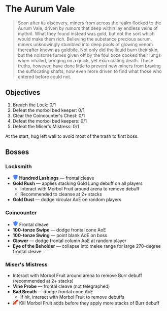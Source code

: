 # The Aurum Vale

> Soon after its discovery, miners from across the realm flocked to the Aurum Vale, driven by rumors that deep within lay endless veins of mythril. What they found instead was gold, but not the sort which would make them rich. Believing the substance precious aurum, miners unknowingly stumbled into deep pools of glowing venom thereafter known as goldbile. Not only did the liquid burn their skin, but the noisome fumes given off by the foul ooze cooked their lungs when inhaled, bringing on a quick, yet excruciating death. These truths, however, have done little to prevent new miners from braving the suffocating shafts, now even more driven to find what those who entered before could not.

## Objectives

1. Breach the Lock: 0/1
2. Defeat the morbol bed keeper: 0/1
3. Clear the Coincounter's Chest: 0/1
4. Defeat the morbol bed keepers: 0/1
5. Defeat the Miser's Mistress: 0/1

At the start, hug left wall to avoid most of the trash to first boss.

## Bosses

### Locksmith

- ![](/assets/icons/role-tank.png) **Hundred Lashings** — frontal cleave
- **Gold Rush** — applies stacking Gold Lung debuff on all players
  - Interact with Morbol Fruit around arena to remove debuff
  - Recommended to cleanse at 2+ stacks
- **Gold Dust** — dodge circular AoE on random players

### Coincounter

- ![](/assets/icons/role-tank.png) Frontal cleave
- **100-tonze Swipe** — dodge frontal cone AoE
- **100-tonze Swing** — point blank AoE on boss
- **Glower** — dodge frontal column AoE at random player
- **Eye of the Beholder** — collapse into melee range for large 270-degree frontal cleave

### Miser's Mistress

- Interact with Morbol Fruit around arena to remove Burr debuff (recommended at 2+ stacks)
- **Vine Probe** — frontal cleave (not telegraphed)
- **Bad Breath** — dodge frontal cone AoE
  - If hit, interact with Morbol Fruit to remove debuffs
- ![](/assets/icons/role-dps.png) Kill Morbol Fruit adds before they apply more stacks of Burr debuff
